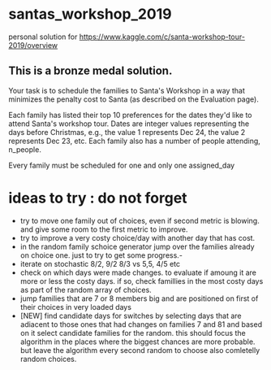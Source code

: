 # santas_workshop_2019
personal solution for https://www.kaggle.com/c/santa-workshop-tour-2019/overview

## This is a bronze medal solution.

Your task is to schedule the families to Santa's Workshop in a way that
minimizes the penalty cost to Santa (as described on the Evaluation page).

Each family has listed their top 10 preferences for the dates they'd
like to attend Santa's workshop tour. Dates are integer values
representing the days before Christmas, e.g., the value 1 represents
Dec 24, the value 2 represents Dec 23, etc. Each family also has a
number of people attending, n_people.

Every family must be scheduled for one and only one assigned_day


# ideas to try : do not forget
 -   try to move one family out of choices, even if second metric is
     blowing. and give some room to the first metric to improve.
 -   try to improve a very costy choice/day with another day that has cost.
 -   in the random family schoice generator jump over the families already on choice one. just to try to get some progress.-
 -   iterate on stochastic 8/2, 9/2 8/3 vs 5,5, 4/5 etc
 -   check on which days were made changes. to evaluate if amoung it are more or less the costy days. if so, check famillies
     in the most costy days as part of the random array of choices.
 -   jump families that are 7 or 8 members big and are positioned on first of their choices in very loaded days
 -   [NEW] find candidate days for switches by selecting days that are adiacent to those ones that had changes on families 7 and 81
     and based on it select candidate families for the random. this should focus the algorithm in the places where the
     biggest chances are more probable. but leave the algorithm every second random to choose also comletelly random choices.
